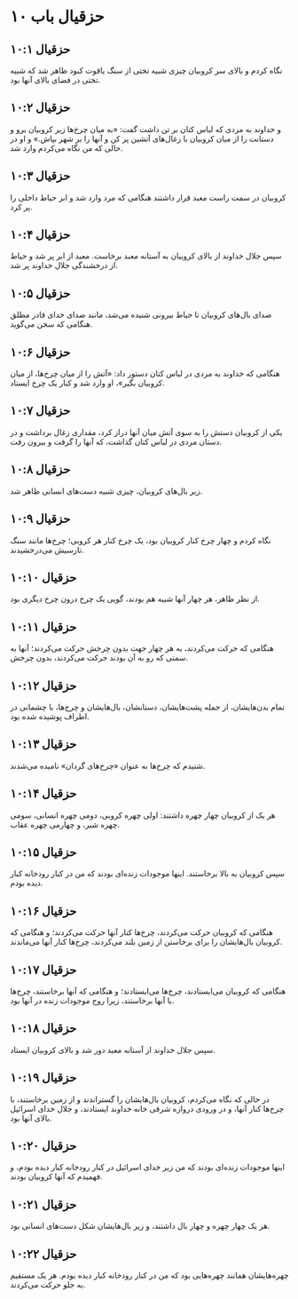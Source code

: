 # حزقیال باب ۱۰

## حزقیال ۱۰:۱
نگاه کردم و بالای سر کروبیان چیزی شبیه تختی از سنگ یاقوت کبود ظاهر شد که شبیه تختی در فضای بالای آنها بود.

## حزقیال ۱۰:۲
و خداوند به مردی که لباس کتان بر تن داشت گفت: «به میان چرخ‌ها زیر کروبیان برو و دستانت را از میان کروبیان با زغال‌های آتشین پر کن و آنها را بر شهر بپاش.» و او در حالی که من نگاه می‌کردم وارد شد.

## حزقیال ۱۰:۳
کروبیان در سمت راست معبد قرار داشتند هنگامی که مرد وارد شد و ابر حیاط داخلی را پر کرد.

## حزقیال ۱۰:۴
سپس جلال خداوند از بالای کروبیان به آستانه معبد برخاست. معبد از ابر پر شد و حیاط از درخشندگی جلال خداوند پر شد.

## حزقیال ۱۰:۵
صدای بال‌های کروبیان تا حیاط بیرونی شنیده می‌شد، مانند صدای خدای قادر مطلق هنگامی که سخن می‌گوید.

## حزقیال ۱۰:۶
هنگامی که خداوند به مردی در لباس کتان دستور داد: «آتش را از میان چرخ‌ها، از میان کروبیان بگیر»، او وارد شد و کنار یک چرخ ایستاد.

## حزقیال ۱۰:۷
یکی از کروبیان دستش را به سوی آتش میان آنها دراز کرد، مقداری زغال برداشت و در دستان مردی در لباس کتان گذاشت، که آنها را گرفت و بیرون رفت.

## حزقیال ۱۰:۸
زیر بال‌های کروبیان، چیزی شبیه دست‌های انسانی ظاهر شد.

## حزقیال ۱۰:۹
نگاه کردم و چهار چرخ کنار کروبیان بود، یک چرخ کنار هر کروبی؛ چرخ‌ها مانند سنگ تارسیش می‌درخشیدند.

## حزقیال ۱۰:۱۰
از نظر ظاهر، هر چهار آنها شبیه هم بودند، گویی یک چرخ درون چرخ دیگری بود.

## حزقیال ۱۰:۱۱
هنگامی که حرکت می‌کردند، به هر چهار جهت بدون چرخش حرکت می‌کردند؛ آنها به سمتی که رو به آن بودند حرکت می‌کردند، بدون چرخش.

## حزقیال ۱۰:۱۲
تمام بدن‌هایشان، از جمله پشت‌هایشان، دستانشان، بال‌هایشان و چرخ‌ها، با چشمانی در اطراف پوشیده شده بود.

## حزقیال ۱۰:۱۳
شنیدم که چرخ‌ها به عنوان «چرخ‌های گردان» نامیده می‌شدند.

## حزقیال ۱۰:۱۴
هر یک از کروبیان چهار چهره داشتند: اولی چهره کروبی، دومی چهره انسانی، سومی چهره شیر، و چهارمی چهره عقاب.

## حزقیال ۱۰:۱۵
سپس کروبیان به بالا برخاستند. اینها موجودات زنده‌ای بودند که من در کنار رودخانه کبار دیده بودم.

## حزقیال ۱۰:۱۶
هنگامی که کروبیان حرکت می‌کردند، چرخ‌ها کنار آنها حرکت می‌کردند؛ و هنگامی که کروبیان بال‌هایشان را برای برخاستن از زمین بلند می‌کردند، چرخ‌ها کنار آنها می‌ماندند.

## حزقیال ۱۰:۱۷
هنگامی که کروبیان می‌ایستادند، چرخ‌ها می‌ایستادند؛ و هنگامی که آنها برخاستند، چرخ‌ها با آنها برخاستند، زیرا روح موجودات زنده در آنها بود.

## حزقیال ۱۰:۱۸
سپس جلال خداوند از آستانه معبد دور شد و بالای کروبیان ایستاد.

## حزقیال ۱۰:۱۹
در حالی که نگاه می‌کردم، کروبیان بال‌هایشان را گستراندند و از زمین برخاستند، با چرخ‌ها کنار آنها، و در ورودی دروازه شرقی خانه خداوند ایستادند، و جلال خدای اسرائیل بالای آنها بود.

## حزقیال ۱۰:۲۰
اینها موجودات زنده‌ای بودند که من زیر خدای اسرائیل در کنار رودخانه کبار دیده بودم، و فهمیدم که آنها کروبیان بودند.

## حزقیال ۱۰:۲۱
هر یک چهار چهره و چهار بال داشتند، و زیر بال‌هایشان شکل دست‌های انسانی بود.

## حزقیال ۱۰:۲۲
چهره‌هایشان همانند چهره‌هایی بود که من در کنار رودخانه کبار دیده بودم. هر یک مستقیم به جلو حرکت می‌کردند.
